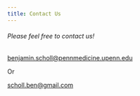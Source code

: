```yaml
---
title: Contact Us
---
```

<!--StartFragment-->

###### Please feel free to contact us!

benjamin.scholl@pennmedicine.upenn.edu

Or

scholl.ben@gmail.com

<!--EndFragment-->